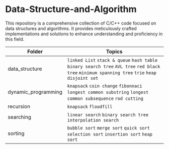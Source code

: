 # Data-Structure-and-Algorithm

This repository is a comprehensive collection of C/C++ code focused on data structures and algorithms. It provides meticulously crafted implementations and solutions to enhance understanding and proficiency in this field.

| Folder              |  Topics                                                                                                                                          |
|---------------------|--------------------------------------------------------------------------------------------------------------------------------------------------|
|data_structure       | `linked List` `stack & queue` `hash table` `binary search tree` `AVL tree` `red black tree` `minimum spanning tree` `trie` `heap` `disjoint set` |
|dynamic_programming  | `knapsack` `coin change` `fibonnaci` `longest common substring` `longest common subsequence` `rod cutting`                                                                                    |
|recursion            | `knapsack` `floodfill`                                                                                                                           |
|searching            | `linear search` `binary search tree` `interpolation search`                                                                                      |
|sorting              | `bubble sort` `merge sort` `quick sort` `selection sort` `insertion sort` `heap sort`                                                                        |

